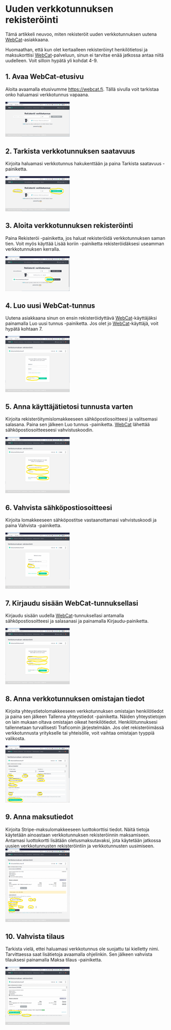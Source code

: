 # Uuden verkkotunnuksen rekisteröinti

Tämä artikkeli neuvoo, miten rekisteröit uuden verkkotunnuksen uutena [WebCat](https://webcat.fi)-asiakkaana.

Huomaathan, että kun olet kertaalleen rekisteröinyt henkilötietosi ja maksukorttisi [WebCat](https://webcat.fi)-palveluun, sinun ei tarvitse enää jatkossa antaa niitä uudelleen. Voit silloin hypätä yli kohdat 4-9.

## 1. Avaa WebCat-etusivu

Aloita avaamalla etusivumme https://webcat.fi. Tällä sivulla voit tarkistaa onko haluamasi verkkotunnus vapaana.

<img src="images/register-domain-step-1-1024x556.png" width="200" />

## 2. Tarkista verkkotunnuksen saatavuus

Kirjoita haluamasi verkkotunnus hakukenttään ja paina Tarkista saatavuus -painiketta.

<img src="images/register-domain-step-2-1024x556.png" width="200" />

## 3. Aloita verkkotunnuksen rekisteröinti

Paina Rekisteröi -painiketta, jos haluat rekisteröidä verkkotunnuksen saman tien. Voit myös käyttää Lisää koriin -painiketta rekisteröidäksesi useamman verkkotunnuksen kerralla.

<img src="images/register-domain-step-3-1024x556.png" width="200" />

## 4. Luo uusi WebCat-tunnus

Uutena asiakkaana sinun on ensin rekisteröidyttävä [WebCat](https://webcat.fi)-käyttäjäksi painamalla Luo uusi tunnus -painiketta. Jos olet jo [WebCat](https://webcat.fi)-käyttäjä, voit hypätä kohtaan 7.

<img src="images/register-domain-step-4-1024x892.png" width="200" />

## 5. Anna käyttäjätietosi tunnusta varten

Kirjoita rekisteröitymislomakkeeseen sähköpostiosoitteesi ja valitsemasi salasana. Paina sen jälkeen Luo tunnus -painiketta. [WebCat](https://webcat.fi) lähettää sähköpostiosoitteeseesi vahvistuskoodin.

<img src="images/register-domain-step-5-1024x892.png" width="200" />

## 6. Vahvista sähköpostiosoitteesi

Kirjoita lomakkeeseen sähköpostitse vastaanottamasi vahvistuskoodi ja paina Vahvista -painiketta.

<img src="images/register-domain-step-6-1024x892.png" width="200" />

## 7. Kirjaudu sisään WebCat-tunnuksellasi

Kirjaudu sisään uudella [WebCat](https://webcat.fi)-tunnuksellasi antamalla sähköpostiosoitteesi ja salasanasi ja painamalla Kirjaudu-painiketta.

<img src="images/register-domain-step-7-1024x892.png" width="200" />

## 8. Anna verkkotunnuksen omistajan tiedot

Kirjoita yhteystietolomakkeeseen verkkotunnuksen omistajan henkilötiedot ja paina sen jälkeen Tallenna yhteystiedot -painiketta. Näiden yhteystietojen on lain mukaan oltava omistajan oikeat henkilötiedot. Henkilötunnuksesi tallennetaan turvallisesti Traficomin järjestelmään. Jos olet rekisteröimässä verkkotunnusta yritykselle tai yhteisölle, voit vaihtaa omistajan tyyppiä valikosta.

<img src="images/register-domain-step-8-1024x906.png" width="200" />

## 9. Anna maksutiedot

Kirjoita Stripe-maksulomakkeeseen luottokorttisi tiedot. Näitä tietoja käytetään ainoastaan verkkotunnuksen rekisteröinnin maksamiseen. Antamasi luottokortti lisätään oletusmaksutavaksi, jota käytetään jatkossa uusien verkkotunnusten rekisteröintiin ja verkkotunnusten uusimiseen.
<img src="images/register-domain-step-9-897x1024.png" width="200" />

## 10. Vahvista tilaus

Tarkista vielä, ettei haluamasi verkkotunnus ole suojattu tai kielletty nimi. Tarvittaessa saat lisätietoja avaamalla ohjelinkin. Sen jälkeen vahvista tilauksesi painamalla Maksa tilaus -painiketta.

<img src="images/register-domain-step-10-1024x921.png" width="200" />
